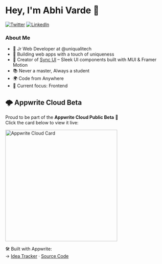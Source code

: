 <div>

# Hey, I'm Abhi Varde 👋

<a href="https://twitter.com/varde_abhi" target="__blank"><img src="https://img.shields.io/twitter/follow/abhivarde?style=social" alt="Twitter"></a>
<a href="https://www.linkedin.com/in/abhi-varde-6634551b1/" target="_blank"><img src="https://img.shields.io/badge/LinkedIn-%230077B5.svg?&style=flat-square&logo=linkedin&logoColor=white" alt="LinkedIn"></a>

</div>

### About Me

- 💼 Jr Web Developer at @uniqualitech  
- 🚀 Building web apps with a touch of uniqueness  
- 🧩 Creator of [Sync UI](https://syncui.design) – Sleek UI components built with MUI & Framer Motion  
- 📚 Never a master, Always a student  
- 🌍 Code from Anywhere  
- 🎯 Current focus: Frontend  

## 🌩️ Appwrite Cloud Beta

Proud to be part of the **Appwrite Cloud Public Beta** 🎉  
Click the card below to view it live:

<a href="https://cloud.appwrite.io/card/653e053411ff36b703e7" target="_blank">
  <img width="350" src="https://cloud.appwrite.io/v1/cards/cloud?userId=653e053411ff36b703e7" alt="Appwrite Cloud Card" />
</a>

<br/>

🛠️ Built with Appwrite:  
→ [Idea Tracker](https://idea-tracker.appwrite.network/) · [Source Code](https://github.com/AbhiVarde/Idea-tracker)
